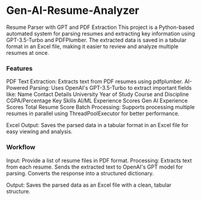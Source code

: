 # Gen-AI-Resume-Analyzer
Resume Parser with GPT and PDF Extraction
This project is a Python-based automated system for parsing resumes and extracting key information using GPT-3.5-Turbo and PDFPlumber. The extracted data is saved in a tabular format in an Excel file, making it easier to review and analyze multiple resumes at once.

### Features
PDF Text Extraction: Extracts text from PDF resumes using pdfplumber.
AI-Powered Parsing: Uses OpenAI's GPT-3.5-Turbo to extract important fields like:
Name
Contact Details
University
Year of Study
Course and Discipline
CGPA/Percentage
Key Skills
AI/ML Experience Scores
Gen AI Experience Scores
Total Resume Score
Batch Processing: Supports processing multiple resumes in parallel using ThreadPoolExecutor for better performance.

Excel Output: Saves the parsed data in a tabular format in an Excel file for easy viewing and analysis.

### Workflow
Input: Provide a list of resume files in PDF format.
Processing:
Extracts text from each resume.
Sends the extracted text to OpenAI's GPT model for parsing.
Converts the response into a structured dictionary.

Output: Saves the parsed data as an Excel file with a clean, tabular structure.
